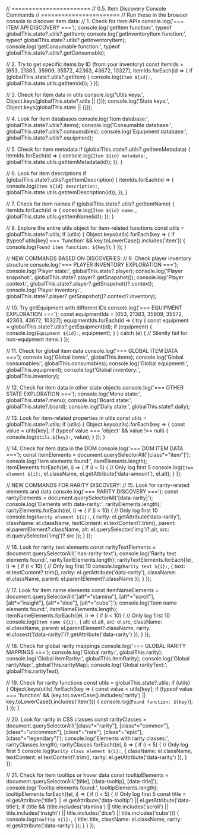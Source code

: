 // =======================
// 0.5. Item Discovery Console Commands
// =======================
// Run these in the browser console to discover item data:
// 1. Check for item APIs
console.log('=== ITEM API DISCOVERY ===');
console.log('getItem function:', typeof globalThis.state?.utils?.getItem);
console.log('getInventoryItem function:', typeof globalThis.state?.utils?.getInventoryItem);
console.log('getConsumable function:', typeof globalThis.state?.utils?.getConsumable);

// 2. Try to get specific items by ID (from your inventory)
const itemIds = [653, 21383, 35909, 35572, 42363, 43672, 10327];
itemIds.forEach(id => {
  if (globalThis.state?.utils?.getItem) {
    console.log(`Item ${id}:`, globalThis.state.utils.getItem(id));
  }
});

// 3. Check for item data in utils
console.log('Utils keys:', Object.keys(globalThis.state?.utils || {}));
console.log('State keys:', Object.keys(globalThis.state || {}));

// 4. Look for item databases
console.log('Item database:', globalThis.state?.utils?.items);
console.log('Consumable database:', globalThis.state?.utils?.consumables);
console.log('Equipment database:', globalThis.state?.utils?.equipment);

// 5. Check for item metadata
if (globalThis.state?.utils?.getItemMetadata) {
  itemIds.forEach(id => {
    console.log(`Item ${id} metadata:`, globalThis.state.utils.getItemMetadata(id));
  });
}

// 6. Look for item descriptions
if (globalThis.state?.utils?.getItemDescription) {
  itemIds.forEach(id => {
    console.log(`Item ${id} description:`, globalThis.state.utils.getItemDescription(id));
  });
}

// 7. Check for item names
if (globalThis.state?.utils?.getItemName) {
  itemIds.forEach(id => {
    console.log(`Item ${id} name:`, globalThis.state.utils.getItemName(id));
  });
}

// 8. Explore the entire utils object for item-related functions
const utils = globalThis.state?.utils;
if (utils) {
  Object.keys(utils).forEach(key => {
    if (typeof utils[key] === 'function' && key.toLowerCase().includes('item')) {
      console.log(`Found item function: ${key}`);
    }
  });
}

// NEW COMMANDS BASED ON DISCOVERIES:
// 9. Check player inventory structure
console.log('=== PLAYER INVENTORY EXPLORATION ===');
console.log('Player state:', globalThis.state?.player);
console.log('Player snapshot:', globalThis.state?.player?.getSnapshot());
console.log('Player context:', globalThis.state?.player?.getSnapshot()?.context);
console.log('Player inventory:', globalThis.state?.player?.getSnapshot()?.context?.inventory);

// 10. Try getEquipment with different IDs
console.log('=== EQUIPMENT EXPLORATION ===');
const equipmentIds = [653, 21383, 35909, 35572, 42363, 43672, 10327];
equipmentIds.forEach(id => {
  try {
    const equipment = globalThis.state?.utils?.getEquipment(id);
    if (equipment) {
      console.log(`Equipment ${id}:`, equipment);
    }
  } catch (e) {
    // Silently fail for non-equipment items
  }
});

// 11. Check for global item data
console.log('=== GLOBAL ITEM DATA ===');
console.log('Global items:', globalThis.items);
console.log('Global consumables:', globalThis.consumables);
console.log('Global equipment:', globalThis.equipment);
console.log('Global inventory:', globalThis.inventory);

// 12. Check for item data in other state objects
console.log('=== OTHER STATE EXPLORATION ===');
console.log('Menu state:', globalThis.state?.menu);
console.log('Board state:', globalThis.state?.board);
console.log('Daily state:', globalThis.state?.daily);

// 13. Look for item-related properties in utils
const utils = globalThis.state?.utils;
if (utils) {
  Object.keys(utils).forEach(key => {
    const value = utils[key];
    if (typeof value === 'object' && value !== null) {
      console.log(`Utils.${key}:`, value);
    }
  });
}

// 14. Check for item data in the DOM
console.log('=== DOM ITEM DATA ===');
const itemElements = document.querySelectorAll('[class*="item"]');
console.log('Item elements found:', itemElements.length);
itemElements.forEach((el, i) => {
  if (i < 5) { // Only log first 5
    console.log(`Item element ${i}:`, el.className, el.getAttribute('data-amount'), el.alt);
  }
});

// NEW COMMANDS FOR RARITY DISCOVERY:
// 15. Look for rarity-related elements and data
console.log('=== RARITY DISCOVERY ===');
const rarityElements = document.querySelectorAll('[data-rarity]');
console.log('Elements with data-rarity:', rarityElements.length);
rarityElements.forEach((el, i) => {
  if (i < 10) { // Only log first 10
    console.log(`Rarity element ${i}:`, {
      rarity: el.getAttribute('data-rarity'),
      className: el.className,
      textContent: el.textContent?.trim(),
      parent: el.parentElement?.className,
      alt: el.querySelector('img')?.alt,
      src: el.querySelector('img')?.src
    });
  }
});

// 16. Look for rarity text elements
const rarityTextElements = document.querySelectorAll('.has-rarity-text');
console.log('Rarity text elements found:', rarityTextElements.length);
rarityTextElements.forEach((el, i) => {
  if (i < 10) { // Only log first 10
    console.log(`Rarity text ${i}:`, {
      text: el.textContent?.trim(),
      rarity: el.getAttribute('data-rarity'),
      className: el.className,
      parent: el.parentElement?.className
    });
  }
});

// 17. Look for item name elements
const itemNameElements = document.querySelectorAll('[alt*="stamina"], [alt*="scroll"], [alt*="insight"], [alt*="dice"], [alt*="cube"]');
console.log('Item name elements found:', itemNameElements.length);
itemNameElements.forEach((el, i) => {
  if (i < 10) { // Only log first 10
    console.log(`Item name ${i}:`, {
      alt: el.alt,
      src: el.src,
      className: el.className,
      parent: el.parentElement?.className,
      rarity: el.closest('[data-rarity]')?.getAttribute('data-rarity')
    });
  }
});

// 18. Check for global rarity mappings
console.log('=== GLOBAL RARITY MAPPINGS ===');
console.log('Global rarity:', globalThis.rarity);
console.log('Global itemRarity:', globalThis.itemRarity);
console.log('Global rarityMap:', globalThis.rarityMap);
console.log('Global rarityText:', globalThis.rarityText);

// 19. Check for rarity functions
const utils = globalThis.state?.utils;
if (utils) {
  Object.keys(utils).forEach(key => {
    const value = utils[key];
    if (typeof value === 'function' && (key.toLowerCase().includes('rarity') || key.toLowerCase().includes('item'))) {
      console.log(`Found function: ${key}`);
    }
  });
}

// 20. Look for rarity in CSS classes
const rarityClasses = document.querySelectorAll('[class*="rarity"], [class*="common"], [class*="uncommon"], [class*="rare"], [class*="epic"], [class*="legendary"]');
console.log('Elements with rarity classes:', rarityClasses.length);
rarityClasses.forEach((el, i) => {
  if (i < 5) { // Only log first 5
    console.log(`Rarity class element ${i}:`, {
      className: el.className,
      textContent: el.textContent?.trim(),
      rarity: el.getAttribute('data-rarity')
    });
  }
});

// 21. Check for item tooltips or hover data
const tooltipElements = document.querySelectorAll('[title], [data-tooltip], [data-title]');
console.log('Tooltip elements found:', tooltipElements.length);
tooltipElements.forEach((el, i) => {
  if (i < 5) { // Only log first 5
    const title = el.getAttribute('title') || el.getAttribute('data-tooltip') || el.getAttribute('data-title');
    if (title && (title.includes('stamina') || title.includes('scroll') || title.includes('insight') || title.includes('dice') || title.includes('cube'))) {
      console.log(`Tooltip ${i}:`, {
        title: title,
        className: el.className,
        rarity: el.getAttribute('data-rarity')
      });
    }
  }
});